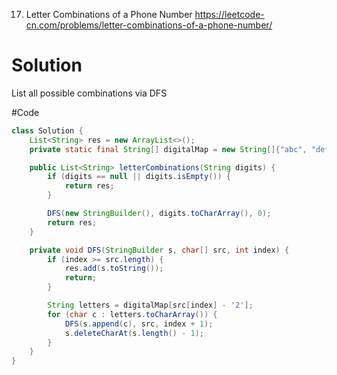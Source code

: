 17. Letter Combinations of a Phone Number
https://leetcode-cn.com/problems/letter-combinations-of-a-phone-number/

# Solution
List all possible combinations via DFS

#Code
```java
class Solution {
    List<String> res = new ArrayList<>();
    private static final String[] digitalMap = new String[]{"abc", "def", "ghi", "jkl", "mno", "pqrs", "tuv", "wxyz"};

    public List<String> letterCombinations(String digits) {
        if (digits == null || digits.isEmpty()) {
            return res;
        }

        DFS(new StringBuilder(), digits.toCharArray(), 0);
        return res;
    }

    private void DFS(StringBuilder s, char[] src, int index) {
        if (index >= src.length) {
            res.add(s.toString());
            return;
        }

        String letters = digitalMap[src[index] - '2'];
        for (char c : letters.toCharArray()) {
            DFS(s.append(c), src, index + 1);
            s.deleteCharAt(s.length() - 1);
        }
    }
}
```